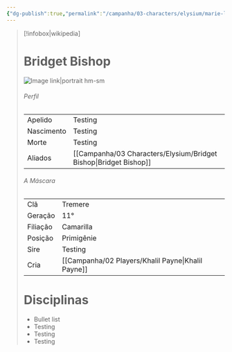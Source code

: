 ```yaml
---
{"dg-publish":true,"permalink":"/campanha/03-characters/elysium/marie-laveau/","dgPassFrontmatter":true}
---
```



> [!infobox|wikipedia]
> # Bridget Bishop
> ![Image link|portrait hm-sm](https://i.pinimg.com/736x/f6/05/74/f60574adb03cdc5835cc5075dd35a02d.jpg)
> ###### Perfil
> |||
> | ---- | ---- |
> | Apelido | Testing |
> | Nascimento | Testing |
> | Morte | Testing |
> | Aliados | [[Campanha/03 Characters/Elysium/Bridget Bishop\|Bridget Bishop]] |
> ###### A Máscara
> || |
> | ---- | ---- |
> | Clã | Tremere |
> | Geração | 11° |
> | Filiação | Camarilla |
>| Posição | Primigênie |
> | Sire | Testing |
> | Cria | [[Campanha/02 Players/Khalil Payne\|Khalil Payne]] |
> # Disciplinas
>  - Bullet list
> 	- Testing
> 	- Testing
> - Testing






